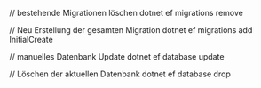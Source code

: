 ﻿
// bestehende Migrationen löschen
dotnet ef migrations remove

// Neu Erstellung der gesamten Migration
dotnet ef migrations add InitialCreate


// manuelles Datenbank Update 
dotnet ef database update

// Löschen der aktuellen Datenbank
dotnet ef database drop



